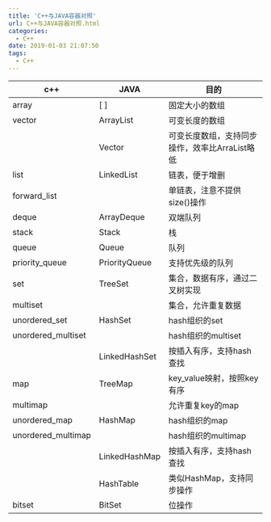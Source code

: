 ```yaml
---
title: 'C++与JAVA容器对照'
url: C++与JAVA容器对照.html
categories:
  - C++
date: 2019-01-03 21:07:50
tags:
  - C++
---
```


| c++ | JAVA | 目的 |
| ------ | ------ | ------ |
|array|[ ]|固定大小的数组|
|vector|ArrayList|可变长度的数组|
||Vector|可变长度数组，支持同步操作，效率比ArraList略低|
|list|LinkedList|链表，便于增删|
|forward_list||单链表，注意不提供size()操作|
|deque|ArrayDeque|双端队列|
|stack|Stack|栈|
|queue|Queue|队列|
|priority_queue|PriorityQueue|支持优先级的队列|
|set|TreeSet|集合，数据有序，通过二叉树实现|
|multiset||集合，允许重复数据|
|unordered_set|HashSet|hash组织的set|
|unordered_multiset||hash组织的multiset|
||LinkedHashSet|按插入有序，支持hash查找|
|map|TreeMap|key_value映射，按照key有序|
|multimap||允许重复key的map|
|unordered_map|HashMap|hash组织的map|
|unordered_multimap||hash组织的multimap|
||LinkedHashMap|按插入有序，支持hash查找|
||HashTable|类似HashMap，支持同步操作|
|bitset|BitSet|位操作|



